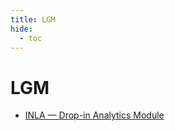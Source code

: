 ```yaml
---
title: LGM
hide:
  - toc
---
```


# LGM

- [INLA — Drop-in Analytics Module](https://cu-esiil.github.io/analytics-library/inla/)  
  <small></small>